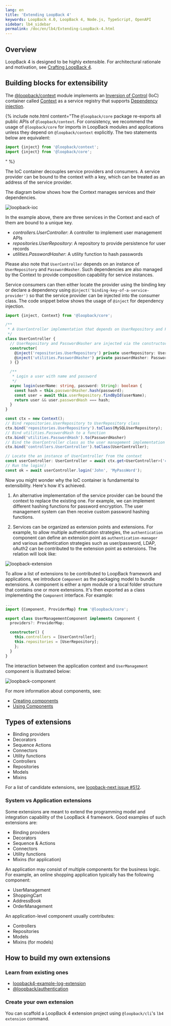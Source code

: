 ```yaml
---
lang: en
title: 'Extending LoopBack 4'
keywords: LoopBack 4.0, LoopBack 4, Node.js, TypeScript, OpenAPI
sidebar: lb4_sidebar
permalink: /doc/en/lb4/Extending-LoopBack-4.html
---
```


## Overview

LoopBack 4 is designed to be highly extensible. For architectural rationale and
motivation, see [Crafting LoopBack 4](Crafting-LoopBack-4.md).

## Building blocks for extensibility

The
[@loopback/context](https://github.com/strongloop/loopback-next/tree/master/packages/context)
module implements an
[Inversion of Control](https://en.wikipedia.org/wiki/Inversion_of_control) (IoC)
container called [Context](Context.md) as a service registry that supports
[Dependency injection](Dependency-injection.md).

{% include note.html content="The `@loopback/core` package re-exports all public
APIs of `@loopback/context`. For consistency, we recommend the usage of
`@loopback/core` for imports in LoopBack modules and applications unless they
depend on `@loopback/context` explicitly. The two statements below are
equivalent:

```ts
import {inject} from '@loopback/context';
import {inject} from '@loopback/core';
```

" %}

The IoC container decouples service providers and consumers. A service provider
can be bound to the context with a key, which can be treated as an address of
the service provider.

The diagram below shows how the Context manages services and their dependencies.

![loopback-ioc](./imgs/loopback-ioc.png)

In the example above, there are three services in the Context and each of them
are bound to a unique key.

- _controllers.UserController_: A controller to implement user management APIs
- _repositories.UserRepository_: A repository to provide persistence for user
  records
- _utilities.PasswordHasher_: A utility function to hash passwords

Please also note that `UserController` depends on an instance of
`UserRepository` and `PasswordHasher`. Such dependencies are also managed by the
Context to provide composition capability for service instances.

Service consumers can then either locate the provider using the binding key or
declare a dependency using `@inject('binding-key-of-a-service-provider')` so
that the service provider can be injected into the consumer class. The code
snippet below shows the usage of `@inject` for dependency injection.

```ts
import {inject, Context} from '@loopback/core';

/**
 * A UserController implementation that depends on UserRepository and PasswordHasher
 */
class UserController {
  // UserRepository and PasswordHasher are injected via the constructor
  constructor(
    @inject('repositories.UserRepository') private userRepository: UserRepository,
    @inject('utilities.PasswordHasher') private passwordHasher: PasswordHasher),
  ) {}

  /**
   * Login a user with name and password
   */
  async login(userName: string, password: String): boolean {
    const hash = this.passwordHasher.hash(password);
    const user = await this.userRepository.findById(userName);
    return user && user.passwordHash === hash;
  }
}

const ctx = new Context();
// Bind repositories.UserRepository to UserRepository class
ctx.bind('repositories.UserRepository').toClass(MySQLUserRepository);
// Bind utilities.PasswordHash to a function
ctx.bind('utilities.PasswordHash').to(PasswordHasher)
// Bind the UserController class as the user management implementation
ctx.bind('controllers.UserController').toClass(UserController);

// Locate the an instance of UserController from the context
const userController: UserController = await ctx.get<UserController>('controller.UserController');
// Run the login()
const ok = await userController.login('John', 'MyPassWord');
```

Now you might wonder why the IoC container is fundamental to extensibility.
Here's how it's achieved.

1.  An alternative implementation of the service provider can be bound the
    context to replace the existing one. For example, we can implement different
    hashing functions for password encryption. The user management system can
    then receive custom password hashing functions.

2.  Services can be organized as extension points and extensions. For example,
    to allow multiple authentication strategies, the `authentication` component
    can define an extension point as `authentication-manager` and various
    authentication strategies such as user/password, LDAP, oAuth2 can be
    contributed to the extension point as extensions. The relation will look
    like:

![loopback-extension](./imgs/loopback-extension.png)

To allow a list of extensions to be contributed to LoopBack framework and
applications, we introduce `Component` as the packaging model to bundle
extensions. A component is either a npm module or a local folder structure that
contains one or more extensions. It's then exported as a class implementing the
`Component` interface. For example:

```ts
...
import {Component, ProviderMap} from '@loopback/core';

export class UserManagementComponent implements Component {
  providers?: ProviderMap;

  constructor() {
    this.controllers = [UserController];
    this.repositories = [UserRepository];
    };
  }
}
```

The interaction between the application context and `UserManagement` component
is illustrated below:

![loopback-component](./imgs/loopback-component.png)

For more information about components, see:

- [Creating components](Creating-components.md)
- [Using Components](Using-components.md)

## Types of extensions

- Binding providers
- Decorators
- Sequence Actions
- Connectors
- Utility functions
- Controllers
- Repositories
- Models
- Mixins

For a list of candidate extensions, see
[loopback-next issue #512](https://github.com/strongloop/loopback-next/issues/512).

### System vs Application extensions

Some extensions are meant to extend the programming model and integration
capability of the LoopBack 4 framework. Good examples of such extensions are:

- Binding providers
- Decorators
- Sequence & Actions
- Connectors
- Utility functions
- Mixins (for application)

An application may consist of multiple components for the business logic. For
example, an online shopping application typically has the following component:

- UserManagement
- ShoppingCart
- AddressBook
- OrderManagement

An application-level component usually contributes:

- Controllers
- Repositories
- Models
- Mixins (for models)

## How to build my own extensions

### Learn from existing ones

- [loopback4-example-log-extension](https://github.com/strongloop/loopback-next/tree/master/examples/log-extension)
- [@loopback/authentication](https://github.com/strongloop/loopback-next/tree/master/packages/authentication)

### Create your own extension

You can scaffold a LoopBack 4 extension project using `@loopback/cli`'s
`lb4 extension` command.
